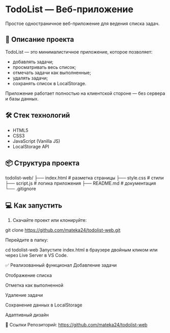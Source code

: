 # TodoList — Веб-приложение

Простое одностраничное веб-приложение для ведения списка задач.

## 🚀 Описание проекта

TodoList — это минималистичное приложение, которое позволяет:
- добавлять задачи;
- просматривать весь список;
- отмечать задачи как выполненные;
- удалять задачи;
- сохранять список в LocalStorage.

Приложение работает полностью на клиентской стороне — без сервера и базы данных.

## 🛠 Стек технологий

- HTML5
- CSS3
- JavaScript (Vanilla JS)
- LocalStorage API

## 📦 Структура проекта

todolist-web/
├── index.html # разметка страницы
├── style.css # стили
├── script.js # логика приложения
├── README.md # документация
└── .gitignore


## 💻 Как запустить

1. Скачайте проект или клонируйте:

git clone https://github.com/mateka24/todolist-web.git

Перейдите в папку:

cd todolist-web
Запустите index.html в браузере двойным кликом или через Live Server в VS Code.

✅ Реализованный функционал
 Добавление задачи

 Отображение списка

 Отметка как выполненной

 Удаление задачи

 Сохранение данных в LocalStorage

 Адаптивный дизайн

🔗 Ссылки
Репозиторий: https://github.com/mateka24/todolist-web

